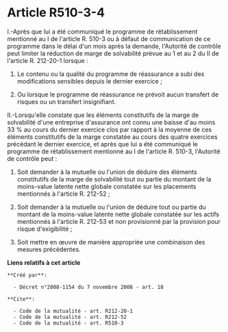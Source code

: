 # Article R510-3-4

I.-Après que lui a été communiqué le programme de rétablissement mentionné au I de l'article R. 510-3 ou à défaut de
communication de ce programme dans le délai d'un mois après la demande, l'Autorité de contrôle peut limiter la réduction de
marge de solvabilité prévue au 1 et au 2 du II de l'article R. 212-20-1 lorsque : 

1. Le contenu ou la qualité du programme de réassurance a subi des modifications sensibles depuis le dernier exercice ; 

2. Ou lorsque le programme de réassurance ne prévoit aucun transfert de risques ou un transfert insignifiant. 

II.-Lorsqu'elle constate que les éléments constitutifs de la marge de solvabilité d'une entreprise d'assurance ont connu une
baisse d'au moins 33 % au cours du dernier exercice clos par rapport à la moyenne de ces éléments constitutifs de la marge
constatée au cours des quatre exercices précédant le dernier exercice, et après que lui a été communiqué le programme de
rétablissement mentionné au I de l'article R. 510-3, l'Autorité de contrôle peut : 

1. Soit demander à la mutuelle ou l'union de déduire des éléments constitutifs de la marge de solvabilité tout ou partie du
montant de la moins-value latente nette globale constatée sur les placements mentionnés à l'article R. 212-52 ; 

2. Soit demander à la mutuelle ou l'union de déduire tout ou partie du montant de la moins-value latente nette globale
constatée sur les actifs mentionnés à l'article R. 212-53 et non provisionné par la provision pour risque d'exigibilité ; 

3. Soit mettre en œuvre de manière appropriée une combinaison des mesures précédentes.

**Liens relatifs à cet article**

	**Créé par**:

	  - Décret n°2008-1154 du 7 novembre 2008 - art. 18

	**Cite**:

	  - Code de la mutualité - art. R212-20-1
	  - Code de la mutualité - art. R212-52
	  - Code de la mutualité - art. R510-3
